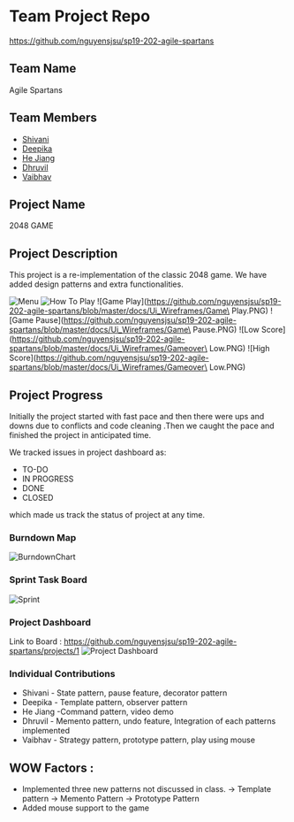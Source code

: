 

# Team Project Repo 
https://github.com/nguyensjsu/sp19-202-agile-spartans

## Team Name
Agile Spartans

## Team Members

* [Shivani](https://github.com/Shivanireddy25/sp19-202-agile-spartans)
* [Deepika](https://github.com/deepikay912/sp19-202-agile-spartans)
* [He Jiang](https://github.com/masakichi4/sp19-202-agile-spartans)
* [Dhruvil](https://github.com/DhruvilBParikh/sp19-202-agile-spartans)
* [Vaibhav](https://github.com/vaibhav-gupta1911/sp19-202-agile-spartans)

## Project Name

2048 GAME

## Project Description
This project is a re-implementation of the classic 2048 game. We have added design patterns and extra functionalities.

![Menu](https://github.com/nguyensjsu/sp19-202-agile-spartans/blob/master/docs/Ui_Wireframes/Menu.PNG)
![How To Play](https://github.com/nguyensjsu/sp19-202-agile-spartans/blob/master/docs/Ui_Wireframes/Options.PNG)
![Game Play](https://github.com/nguyensjsu/sp19-202-agile-spartans/blob/master/docs/Ui_Wireframes/Game\ Play.PNG)
![Game Pause](https://github.com/nguyensjsu/sp19-202-agile-spartans/blob/master/docs/Ui_Wireframes/Game\ Pause.PNG)
![Low Score](https://github.com/nguyensjsu/sp19-202-agile-spartans/blob/master/docs/Ui_Wireframes/Gameover\ Low.PNG)
![High Score](https://github.com/nguyensjsu/sp19-202-agile-spartans/blob/master/docs/Ui_Wireframes/Gameover\ Low.PNG)

## Project Progress
Initially the project started with fast pace and then there were ups and downs due to conflicts and code cleaning .Then we caught the pace and finished the project in anticipated time.

We tracked issues in project dashboard as:
 * TO-DO
 * IN PROGRESS
 * DONE
 * CLOSED
 
 which made us track the status of project at any time.

### Burndown Map
![BurndownChart](https://github.com/nguyensjsu/sp19-202-agile-spartans/blob/master/docs/Burndown%20Chart.png)

### Sprint Task Board
![Sprint](https://github.com/nguyensjsu/sp19-202-agile-spartans/blob/master/docs/Sprint%20Board.png)

### Project Dashboard
Link to Board : https://github.com/nguyensjsu/sp19-202-agile-spartans/projects/1
![Project Dashboard](https://github.com/nguyensjsu/sp19-202-agile-spartans/blob/master/docs/proj%20dash.png)


### Individual Contributions
* Shivani - State pattern, pause feature, decorator pattern
* Deepika - Template pattern, observer pattern
* He Jiang -Command pattern, video demo
* Dhruvil - Memento pattern, undo feature, Integration of each patterns implemented
* Vaibhav - Strategy pattern, prototype pattern, play using mouse 


## WOW Factors :
* Implemented three new patterns not discussed in class.
    -> Template pattern
    -> Memento Pattern
    -> Prototype Pattern
* Added mouse support to the game

